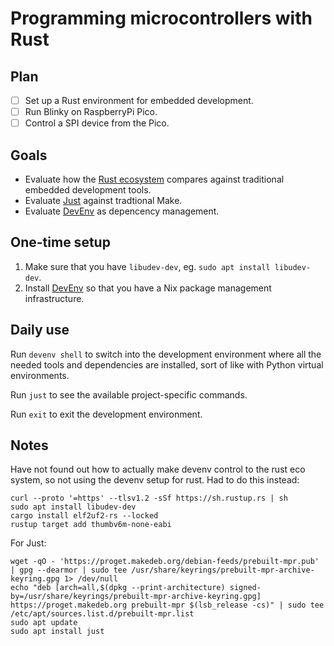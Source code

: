 # Programming microcontrollers with Rust

## Plan

- [ ] Set up a Rust environment for embedded development.
- [ ] Run Blinky on RaspberryPi Pico.
- [ ] Control a SPI device from the Pico.

## Goals

- Evaluate how the [Rust ecosystem](https://www.rust-lang.org) compares against traditional embedded development tools.
- Evaluate [Just](https://github.com/casey/just) against tradtional Make.
- Evaluate [DevEnv](https://devenv.sh) as depencency management.

## One-time setup

1. Make sure that you have `libudev-dev`, eg. `sudo apt install libudev-dev`.
1. Install [DevEnv](https://devenv.sh/getting-started/) so that you have a Nix package management infrastructure.

## Daily use

Run `devenv shell` to switch into the development environment where all the needed tools and dependencies are installed, sort of like with Python virtual environments.  

Run `just` to see the available project-specific commands.

Run `exit` to exit the development environment.

## Notes

Have not found out how to actually make devenv control to the rust eco system, so not using the devenv setup for rust.  Had to do this instead:

```
curl --proto '=https' --tlsv1.2 -sSf https://sh.rustup.rs | sh
sudo apt install libudev-dev
cargo install elf2uf2-rs --locked
rustup target add thumbv6m-none-eabi
```

For Just:

```
wget -qO - 'https://proget.makedeb.org/debian-feeds/prebuilt-mpr.pub' | gpg --dearmor | sudo tee /usr/share/keyrings/prebuilt-mpr-archive-keyring.gpg 1> /dev/null
echo "deb [arch=all,$(dpkg --print-architecture) signed-by=/usr/share/keyrings/prebuilt-mpr-archive-keyring.gpg] https://proget.makedeb.org prebuilt-mpr $(lsb_release -cs)" | sudo tee /etc/apt/sources.list.d/prebuilt-mpr.list
sudo apt update
sudo apt install just
```



